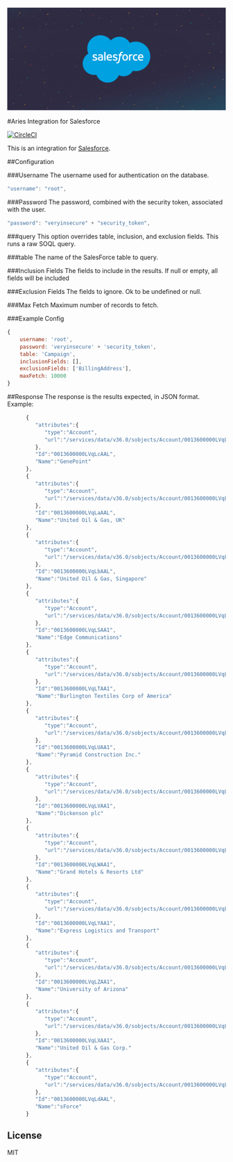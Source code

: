 ![alt text](/img/logo.png "Aries Integration for Salesforce")

#Aries Integration for Salesforce

[![CircleCI](https://circleci.com/gh/aries-data/aries-activity-salesforce-source.svg?style=svg)](https://circleci.com/gh/aries-data/aries-activity-salesforce-source)

This is an integration for [Salesforce](https://www.salesforce.com).


##Configuration

###Username
The username used for authentication on the database.
```javascript
"username": "root",
```

###Password
The password, combined with the security token, associated with the user.
```javascript
"password": "veryinsecure" + "security_token",
```
###query
This option overrides table, inclusion, and exclusion fields.  This runs a raw SOQL query.

###table
The name of the SalesForce table to query.

###Inclusion Fields
The fields to include in the results. If null or empty, all fields will be included

###Exclusion Fields
The fields to ignore. Ok to be undefined or null. 

###Max Fetch
Maximum number of records to fetch.


###Example Config
```javascript
{
    username: 'root',
    password: 'veryinsecure' + 'security_token',
    table: 'Campaign',
    inclusionFields: [],
    exclusionFields: ['BillingAddress'],
    maxFetch: 10000
}
```

##Response
The response is the results expected, in JSON format. Example:
```javascript 
      {  
         "attributes":{  
            "type":"Account",
            "url":"/services/data/v36.0/sobjects/Account/0013600000LVqLcAAL"
         },
         "Id":"0013600000LVqLcAAL",
         "Name":"GenePoint"
      },
      {  
         "attributes":{  
            "type":"Account",
            "url":"/services/data/v36.0/sobjects/Account/0013600000LVqLaAAL"
         },
         "Id":"0013600000LVqLaAAL",
         "Name":"United Oil & Gas, UK"
      },
      {  
         "attributes":{  
            "type":"Account",
            "url":"/services/data/v36.0/sobjects/Account/0013600000LVqLbAAL"
         },
         "Id":"0013600000LVqLbAAL",
         "Name":"United Oil & Gas, Singapore"
      },
      {  
         "attributes":{  
            "type":"Account",
            "url":"/services/data/v36.0/sobjects/Account/0013600000LVqLSAA1"
         },
         "Id":"0013600000LVqLSAA1",
         "Name":"Edge Communications"
      },
      {  
         "attributes":{  
            "type":"Account",
            "url":"/services/data/v36.0/sobjects/Account/0013600000LVqLTAA1"
         },
         "Id":"0013600000LVqLTAA1",
         "Name":"Burlington Textiles Corp of America"
      },
      {  
         "attributes":{  
            "type":"Account",
            "url":"/services/data/v36.0/sobjects/Account/0013600000LVqLUAA1"
         },
         "Id":"0013600000LVqLUAA1",
         "Name":"Pyramid Construction Inc."
      },
      {  
         "attributes":{  
            "type":"Account",
            "url":"/services/data/v36.0/sobjects/Account/0013600000LVqLVAA1"
         },
         "Id":"0013600000LVqLVAA1",
         "Name":"Dickenson plc"
      },
      {  
         "attributes":{  
            "type":"Account",
            "url":"/services/data/v36.0/sobjects/Account/0013600000LVqLWAA1"
         },
         "Id":"0013600000LVqLWAA1",
         "Name":"Grand Hotels & Resorts Ltd"
      },
      {  
         "attributes":{  
            "type":"Account",
            "url":"/services/data/v36.0/sobjects/Account/0013600000LVqLYAA1"
         },
         "Id":"0013600000LVqLYAA1",
         "Name":"Express Logistics and Transport"
      },
      {  
         "attributes":{  
            "type":"Account",
            "url":"/services/data/v36.0/sobjects/Account/0013600000LVqLZAA1"
         },
         "Id":"0013600000LVqLZAA1",
         "Name":"University of Arizona"
      },
      {  
         "attributes":{  
            "type":"Account",
            "url":"/services/data/v36.0/sobjects/Account/0013600000LVqLXAA1"
         },
         "Id":"0013600000LVqLXAA1",
         "Name":"United Oil & Gas Corp."
      },
      {  
         "attributes":{  
            "type":"Account",
            "url":"/services/data/v36.0/sobjects/Account/0013600000LVqLdAAL"
         },
         "Id":"0013600000LVqLdAAL",
         "Name":"sForce"
      }
```

## License
MIT
